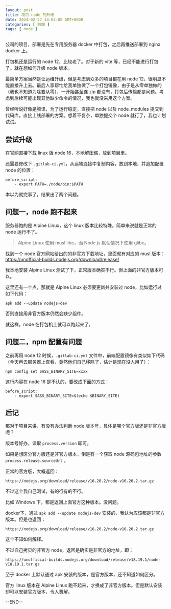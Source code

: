 ```yaml
---
layout: post
title: 项目 node 的升级
date: 2024-02-27 14:02:00 GMT+0800
categories: [ 前端 ]
tags: [ node ]
---
```


公司的项目，部署是先在专用服务器 docker 中打包，之后再推送部署到 nginx docker 上。

打包机还是运行的 node 12，比较老了。对于新的 vite 等，已经不能进行打包了。就在想如何升级 node 版本。

<!-- more -->

最简单方案当然是让运维升级，但是考虑到众多的项目都在用 node 12，很明显不能直接升上去。最后人家帮忙给我单独做了一个打包镜像，由于是从零单独做的（我也不知道为啥要从零），一开始甚至连 zip 都没有，打包后传输都是问题。考虑到后续可能出现其他缺少命令的情况，我也就没采用这个方案。

曾经听说好像是腾讯，为了运行稳定，直接把 node 以及 node_modules 提交到代码库，直接上线部署的方案。想着不复杂，单独提交个 node 就行了，我也计划试试。

## 尝试升级

在官网直接下载 linux 版 node 16，本地解压缩，放到项目里。

还需要修改下 `.gitlab-ci.yml`，从远端连接中复制内容，放到本地，并追加配置 node 的位置：

```
before_script:
    - export PATH=./node/bin:$PATH
```

本以为就完事了，结果出了两个问题。

## 问题一，node 跑不起来

服务器跑的是 Alpine Linux，这个 linux 版本比较特殊。简单来说就是正常的 node 运行不了。

> Alpine Linux 使用 musl libc，而 Node.js 默认情况下使用 glibc。

找到一个 node 官方网站给出的的非官方下载地址，里面就有对应的 musl 版本： https://unofficial-builds.nodejs.org/download/release/

我本地安装 Alpine Linux 测试了下，正常版本确实不行。但上面的非官方版本可以。

这里还有一个点，那就是 Alpine Linux 必须要更新并安装过 node，比如运行过如下代码：

```
apk add --update nodejs-dev
```

否则直接用非官方版本仍然会缺少组件。

就这样，node 在打包机上就可以跑起来了。

## 问题二，npm 配置有问题

之前再用 node 12 时候，`.gitlab-ci.yml` 文件中，前端配置镜像有类似如下代码（今天再去服务器上查看，竟然他们自己移除了，估计是现在没人用了）：

```
npm config set SASS_BINARY_SITE=xxxx
```

这行内容在 node 16 是不认的，要改成下面的方式：

```
before_script:
    - export SASS_BINARY_SITE=$(echo $BINARY_SITE)
```

## 后记

那对于项目来讲，有没有办法判断 node 版本号，具体是哪个官方版还是非官方版呢？

版本号好办，读取 `process.version` 即可。

如果是想区分官方版还是非官方版本，倒是有一个获取 node 源码包地址的参数 `process.release.sourceUrl` 。

正常的官方版，大概返回：

```
https://nodejs.org/download/release/v16.20.2/node-v16.20.2.tar.gz
```

不过这个我自己测试，有的行有的不行。

比如 Windows 下，都是返回上面官方这种版本。没问题。

docker下，通过 `apk add --update nodejs-dev` 安装的，我认为应该都是非官方版本。但是也返回：

```
https://nodejs.org/download/release/v16.20.2/node-v16.20.2.tar.gz
```

这个不知如何解释。

不过自己拷贝的非官方 node，返回是确实是非官方的地址，即：

```
https://unofficial-builds.nodejs.org/download/release/v18.19.1/node-v18.19.1.tar.gz
```

至于 docker 上默认通过 apk 安装的版本，是官方版本，还不知道如何区分。

官方 linux 版本在 Alpine Linux 跑不起来，才换成了非官方版本。但是默认安装却可以安装官方版本，令人费解。


--END--